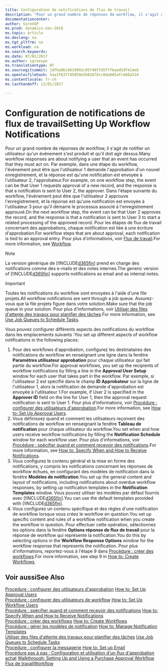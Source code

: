 ```yaml
---
title: Configuration de notifications de flux de travail
description: "Pour un grand nombre de réponses de workflow, il s'agit de notifier un utilisateur qu'un événement s'est produit et qu'il doit agir dessus. Par exemple, dans une étape du workflow, l'événement peut être que l'utilisateur 1 demande l'approbation d'un nouvel enregistrement, et la réponse est qu'une notification est envoyée à l'utilisateur 2, l'approbateur. Dans l'étape suivante du workflow, l'événement peut être que l'utilisateur 2 approuve l'enregistrement, et la réponse est qu'une notification est envoyée à l'utilisateur 3 pour qu'il démarre le processus associé à l'enregistrement approuvé. Pour les étapes de flux de travail concernant des approbations, chaque notification est liée à une écriture d'approbation."
documentationcenter: 
author: SorenGP
ms.prod: dynamics-nav-2018
ms.topic: article
ms.devlang: na
ms.tgt_pltfrm: na
ms.workload: na
ms.search.keywords: 
ms.date: 07/01/2017
ms.author: sgroespe
ms.translationtype: HT
ms.sourcegitcommit: 1dfba8b14019991c95f40ffd5f7fbaed5df414eb
ms.openlocfilehash: 5aa1f637f45059e5681678cc0da085afc680a334
ms.contentlocale: fr-ch
ms.lasthandoff: 12/01/2017

---
```

# <a name="setting-up-workflow-notifications"></a><span data-ttu-id="57d06-106">Configuration de notifications de flux de travail</span><span class="sxs-lookup"><span data-stu-id="57d06-106">Setting Up Workflow Notifications</span></span>
<span data-ttu-id="57d06-107">Pour un grand nombre de réponses de workflow, il s'agit de notifier un utilisateur qu'un événement s'est produit et qu'il doit agir dessus.</span><span class="sxs-lookup"><span data-stu-id="57d06-107">Many workflow responses are about notifying a user that an event has occurred that they must act on.</span></span> <span data-ttu-id="57d06-108">Par exemple, dans une étape du workflow, l'événement peut être que l'utilisateur 1 demande l'approbation d'un nouvel enregistrement, et la réponse est qu'une notification est envoyée à l'utilisateur 2, l'approbateur.</span><span class="sxs-lookup"><span data-stu-id="57d06-108">For example, on one workflow step, the event can be that User 1 requests approval of a new record, and the response is that a notification is sent to User 2, the approver.</span></span> <span data-ttu-id="57d06-109">Dans l'étape suivante du workflow, l'événement peut être que l'utilisateur 2 approuve l'enregistrement, et la réponse est qu'une notification est envoyée à l'utilisateur 3 pour qu'il démarre le processus associé à l'enregistrement approuvé.</span><span class="sxs-lookup"><span data-stu-id="57d06-109">On the next workflow step, the event can be that User 2 approves the record, and the response is that a notification is sent to User 3 to start a related processing of the approved record.</span></span> <span data-ttu-id="57d06-110">Pour les étapes de flux de travail concernant des approbations, chaque notification est liée à une écriture d'approbation.</span><span class="sxs-lookup"><span data-stu-id="57d06-110">For workflow steps that are about approval, each notification is tied to an approval entry.</span></span> <span data-ttu-id="57d06-111">Pour plus d'informations, voir [Flux de travail](across-workflow.md).</span><span class="sxs-lookup"><span data-stu-id="57d06-111">For more information, see [Workflow](across-workflow.md).</span></span>  

> [!NOTE]  
>  <span data-ttu-id="57d06-112">La version générique de [!INCLUDE[d365fin](includes/d365fin_md.md)] prend en charge des notifications comme des e\-mails et des notes internes.</span><span class="sxs-lookup"><span data-stu-id="57d06-112">The generic version of [!INCLUDE[d365fin](includes/d365fin_md.md)] supports notifications as email and as internal notes.</span></span>  

> [!IMPORTANT]  
>  <span data-ttu-id="57d06-113">Toutes les notifications du workflow sont envoyées à l'aide d'une file projets.</span><span class="sxs-lookup"><span data-stu-id="57d06-113">All workflow notifications are sent through a job queue.</span></span> <span data-ttu-id="57d06-114">Assurez-vous que la file projets figure dans votre solution.</span><span class="sxs-lookup"><span data-stu-id="57d06-114">Make sure that the job queue in your solution.</span></span> <span data-ttu-id="57d06-115">Pour plus d'informations, voir [Utiliser des files d'attente des travaux pour planifier des tâches](admin-job-queues-schedule-tasks.md).</span><span class="sxs-lookup"><span data-stu-id="57d06-115">For more information, see [Use Job Queues to Schedule Tasks](admin-job-queues-schedule-tasks.md).</span></span>

<span data-ttu-id="57d06-116">Vous pouvez configurer différents aspects des notifications du workflow dans les emplacements suivants :</span><span class="sxs-lookup"><span data-stu-id="57d06-116">You set up different aspects of workflow notifications in the following places:</span></span>  

1.  <span data-ttu-id="57d06-117">Pour des workflows d'approbation, configurez les destinataires des notifications du workflow en renseignant une ligne dans la fenêtre **Paramètres utilisateur approbation** pour chaque utilisateur qui fait partie du workflow.</span><span class="sxs-lookup"><span data-stu-id="57d06-117">For approval workflows, you set up the recipients of workflow notifications by filling a line in the **Approval User Setup** window for each user that takes part in the workflow.</span></span> <span data-ttu-id="57d06-118">Par exemple, si l'utilisateur 2 est spécifié dans le champ **ID Approbateur** sur la ligne de l'utilisateur 1, alors la notification de demande d'approbation est envoyée à l'utilisateur 1.</span><span class="sxs-lookup"><span data-stu-id="57d06-118">For example, if User 2 is specified in the **Approver ID** field on the line for User 1, then the approval request notification is sent to User 1.</span></span> <span data-ttu-id="57d06-119">Pour plus d'informations, voir [Procédure : configurer des utilisateurs d'approbation](across-how-to-set-up-approval-users.md).</span><span class="sxs-lookup"><span data-stu-id="57d06-119">For more information, see [How to: Set Up Approval Users](across-how-to-set-up-approval-users.md).</span></span>  
2.  <span data-ttu-id="57d06-120">Vous définissez quand et comment les utilisateurs reçoivent des notifications de workflow en renseignant la fenêtre **Tableau de notification** pour chaque utilisateur du workflow.</span><span class="sxs-lookup"><span data-stu-id="57d06-120">You set when and how users receive workflow notifications by filling the **Notification Schedule** window for each workflow user.</span></span> <span data-ttu-id="57d06-121">Pour plus d'informations, voir [Procédure : spécifier quand et comment recevoir des notifications](across-how-to-specify-when-and-how-to-receive-notifications.md).</span><span class="sxs-lookup"><span data-stu-id="57d06-121">For more information, see [How to: Specify When and How to Receive Notifications](across-how-to-specify-when-and-how-to-receive-notifications.md).</span></span>  
3.  <span data-ttu-id="57d06-122">Vous configurez le contenu général et la mise en forme des notifications, y compris les notifications concernant les réponses de workflow échues, en configurant des modèles de notification dans la fenêtre **Modèles de notification**.</span><span class="sxs-lookup"><span data-stu-id="57d06-122">You set up the general content and layout of notifications, including notifications about overdue workflow responses, by setting up notification templates in the **Notification Templates** window.</span></span> <span data-ttu-id="57d06-123">Vous pouvez utiliser les modèles par défaut fournis avec [!INCLUDE[d365fin](includes/d365fin_md.md)].</span><span class="sxs-lookup"><span data-stu-id="57d06-123">You can use the default templates provided with [!INCLUDE[d365fin](includes/d365fin_md.md)].</span></span>  
4.  <span data-ttu-id="57d06-124">Vous configurez un contenu spécifique et des règles d'une notification de workflow lorsque vous créez le workflow en question.</span><span class="sxs-lookup"><span data-stu-id="57d06-124">You set up specific content and rules of a workflow notification when you create the workflow in question.</span></span> <span data-ttu-id="57d06-125">Pour effectuer cette opération, sélectionnez les options dans la fenêtre **Options réponse de flux de travail** pour la réponse de workflow qui représente la notification.</span><span class="sxs-lookup"><span data-stu-id="57d06-125">You do this by selecting options in the **Workflow Response Options** window for the workflow response that represents the notification.</span></span> <span data-ttu-id="57d06-126">Pour plus d'informations, reportez-vous à l'étape 9 dans [Procédure : créer des workflows](across-how-to-create-workflows.md).</span><span class="sxs-lookup"><span data-stu-id="57d06-126">For more information, see step 9 in [How to: Create Workflows](across-how-to-create-workflows.md).</span></span>  

## <a name="see-also"></a><span data-ttu-id="57d06-127">Voir aussi</span><span class="sxs-lookup"><span data-stu-id="57d06-127">See Also</span></span>  
 <span data-ttu-id="57d06-128">[Procédure : configurer des utilisateurs d'approbation](across-how-to-set-up-approval-users.md) </span><span class="sxs-lookup"><span data-stu-id="57d06-128">[How to: Set Up Approval Users](across-how-to-set-up-approval-users.md) </span></span>  
 <span data-ttu-id="57d06-129">[Procédure : configurer des utilisateurs de workflow](across-how-to-set-up-workflow-users.md) </span><span class="sxs-lookup"><span data-stu-id="57d06-129">[How to: Set Up Workflow Users](across-how-to-set-up-workflow-users.md) </span></span>  
 <span data-ttu-id="57d06-130">[Procédure : spécifier quand et comment recevoir des notifications](across-how-to-specify-when-and-how-to-receive-notifications.md) </span><span class="sxs-lookup"><span data-stu-id="57d06-130">[How to: Specify When and How to Receive Notifications](across-how-to-specify-when-and-how-to-receive-notifications.md) </span></span>  
 <span data-ttu-id="57d06-131">[Procédure : créer des workflows](across-how-to-create-workflows.md) </span><span class="sxs-lookup"><span data-stu-id="57d06-131">[How to: Create Workflows](across-how-to-create-workflows.md) </span></span>  
 <span data-ttu-id="57d06-132">[Procédure : gérer les modèles de notification](across-how-to-manage-notification-templates.md) </span><span class="sxs-lookup"><span data-stu-id="57d06-132">[How to: Manage Notification Templates](across-how-to-manage-notification-templates.md) </span></span>  
 <span data-ttu-id="57d06-133">[Utiliser des files d'attente des travaux pour planifier des tâches](admin-job-queues-schedule-tasks.md) </span><span class="sxs-lookup"><span data-stu-id="57d06-133">[Use Job Queues to Schedule Tasks](admin-job-queues-schedule-tasks.md) </span></span>  
 <span data-ttu-id="57d06-134">[Procédure : configurer la messagerie](madeira-how-setup-email.md) </span><span class="sxs-lookup"><span data-stu-id="57d06-134">[How to: Set up Email](madeira-how-setup-email.md) </span></span>  
 <span data-ttu-id="57d06-135">[Procédure pas à pas : Configuration et utilisation d'un flux d'approbation achat](walkthrough-setting-up-and-using-a-purchase-approval-workflow.md) </span><span class="sxs-lookup"><span data-stu-id="57d06-135">[Walkthrough: Setting Up and Using a Purchase Approval Workflow](walkthrough-setting-up-and-using-a-purchase-approval-workflow.md) </span></span>  
 [<span data-ttu-id="57d06-136">Flux de travail</span><span class="sxs-lookup"><span data-stu-id="57d06-136">Workflow</span></span>](across-workflow.md)   

